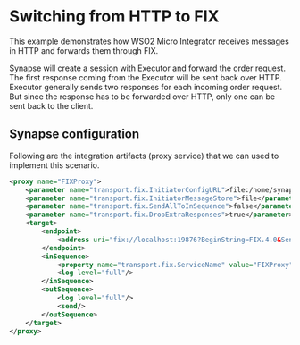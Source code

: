 # Switching from HTTP to FIX

This example demonstrates how WSO2 Micro Integrator receives messages in HTTP and forwards them through FIX.

Synapse will create a session with Executor and forward the order request. The first response coming from the Executor will be sent back over HTTP. Executor generally sends two responses for each incoming order request. But since the response has to be forwarded over HTTP, only one can be sent back to the client.

## Synapse configuration

Following are the integration artifacts (proxy service) that we can used to implement this scenario.

```xml
<proxy name="FIXProxy">
    <parameter name="transport.fix.InitiatorConfigURL">file:/home/synapse_user/fix-config/synapse-sender.cfg</parameter>
    <parameter name="transport.fix.InitiatorMessageStore">file</parameter>
    <parameter name="transport.fix.SendAllToInSequence">false</parameter>
    <parameter name="transport.fix.DropExtraResponses">true</parameter>
    <target>
        <endpoint>
            <address uri="fix://localhost:19876?BeginString=FIX.4.0&SenderCompID=SYNAPSE&TargetCompID=EXEC"/>
        </endpoint>
        <inSequence>
            <property name="transport.fix.ServiceName" value="FIXProxy" scope="axis2-client"/>
            <log level="full"/>
        </inSequence>
        <outSequence>
            <log level="full"/>
            <send/>
        </outSequence>
    </target>
</proxy>
```

<!--

## Configuring Sample FIX Applications

If you are using a binary distribution of Quickfix/J, the two samples
and their configuration files are all packed to a single JAR file called
`         quickfixj-examples.jar        ` . You will have to extract the
JAR file, modify the configuration files and pack them to a JAR file
again under the same name.

You can pass the new configuration file as a command line parameter too,
in that case you do not need to modify the
`         quickfixj-examples.jar        ` . You can copy the config
files from `         $ESB_HOME/repository/samples/resources/fix        `
folder to `         $QFJ_HOME/etc folder        ` . Execute the sample
apps from `         $QFJ_HOME/bin        ` ,
`         ./banzai.sh/bat ../etc/banzai.cfg executor.sh/bat ../etc/executor.cfg        `
.

Locate and edit the FIX configuration file of Executor to be as follows.
This file is usually named `         executor.cfg        ` .

```java
[default]
    FileStorePath=examples/target/data/executor
    ConnectionType=acceptor
    StartTime=00:00:00
    EndTime=00:00:00
    HeartBtInt=30
    ValidOrderTypes=1,2,F
    SenderCompID=EXEC
    TargetCompID=SYNAPSE
    UseDataDictionary=Y
    DefaultMarketPrice=12.30

    [session]
    BeginString=FIX.4.0
    SocketAcceptPort=19876
```

Locate and edit the FIX configuration file of Banzai to be as follows.
This file is usually named `         banzai.cfg        ` .

```java
[default]
    FileStorePath=examples/target/data/banzai
    ConnectionType=initiator
    SenderCompID=BANZAI
    TargetCompID=SYNAPSE
    SocketConnectHost=localhost
    StartTime=00:00:00
    EndTime=00:00:00
    HeartBtInt=30
    ReconnectInterval=5

    [session]
    BeginString=FIX.4.0
    SocketConnectPort=9876
```

The `         FileStorePath        ` property in the above two files
should point to two directories in your local file system. The launcher
scripts for the sample application can be found in the bin directory of
Quickfix/J distribution.

## Configuring Micro Integrator for FIX Samples

In order to configure WSO2 Micro Integrator to run the FIX samples given above, you will need to create some FIX configuration files as specified below (you can find the config files from `$ESB_HOME/repository/samples/resources/fix folder`).

The `FileStorePath` property in the following two files should point to two directories in your local file system. Once the
samples are executed, Synapse will create FIX message stores in these
two directories.

Put the following entries in a file called `fix-synapse.cfg`.

```java
[default]
FileStorePath=repository/logs/fix/data
ConnectionType=acceptor
StartTime=00:00:00
EndTime=00:00:00
HeartBtInt=30
ValidOrderTypes=1,2,F
SenderCompID=SYNAPSE
TargetCompID=BANZAI
UseDataDictionary=Y
DefaultMarketPrice=12.30

[session]
BeginString=FIX.4.0
SocketAcceptPort=9876
```

Put the following entries in a file called
`synapse-sender.cfg`.

```java
[default]
FileStorePath=repository/logs/fix/data
SocketConnectHost=localhost
StartTime=00:00:00
EndTime=00:00:00
HeartBtInt=30
ReconnectInterval=5
SenderCompID=SYNAPSE
TargetCompID=EXEC
ConnectionType=initiator

[session]
BeginString=FIX.4.0
SocketConnectPort=19876
```
-->